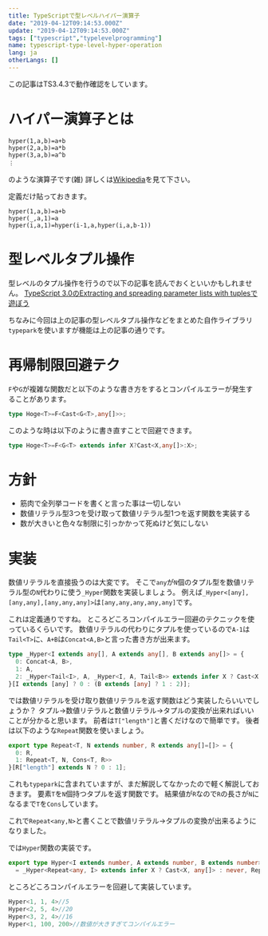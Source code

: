 ```yaml
---
title: TypeScriptで型レベルハイパー演算子
date: "2019-04-12T09:14:53.000Z"
update: "2019-04-12T09:14:53.000Z"
tags: ["typescript","typelevelprogramming"]
name: typescript-type-level-hyper-operation
lang: ja
otherLangs: []
---
```

この記事はTS3.4.3で動作確認をしています。

# ハイパー演算子とは
```
hyper(1,a,b)=a+b
hyper(2,a,b)=a*b
hyper(3,a,b)=a^b
︙
```
のような演算子です(雑)
詳しくは[Wikipedia](https://ja.wikipedia.org/wiki/%E3%83%8F%E3%82%A4%E3%83%91%E3%83%BC%E6%BC%94%E7%AE%97%E5%AD%90)を見て下さい。

定義だけ貼っておきます。

```
hyper(1,a,b)=a+b
hyper(_,a,1)=a
hyper(i,a,1)=hyper(i-1,a,hyper(i,a,b-1))
```

# 型レベルタプル操作
型レベルのタプル操作を行うので以下の記事を読んでおくといいかもしれません。
[TypeScript 3.0のExtracting and spreading parameter lists with tuplesで遊ぼう](/blog/2018/10/02/typescript-3-tuples)

ちなみに今回は上の記事の型レベルタプル操作などをまとめた自作ライブラリ`typepark`を使いますが機能は上の記事の通りです。

# 再帰制限回避テク
`F`や`G`が複雑な関数だと以下のような書き方をするとコンパイルエラーが発生することがあります。

```ts
type Hoge<T>=F<Cast<G<T>,any[]>>;
```

このような時は以下のように書き直すことで回避できます。

```ts
type Hoge<T>=F<G<T> extends infer X?Cast<X,any[]>:X>;
```

# 方針
* 筋肉で全列挙コードを書くと言った事は一切しない
* 数値リテラル型3つを受け取って数値リテラル型1つを返す関数を実装する
* 数が大きいと色々な制限に引っかかって死ぬけど気にしない

# 実装
数値リテラルを直接扱うのは大変です。
そこで`any`が`N`個のタプル型を数値リテラル型の`N`代わりに使う`_Hyper`関数を実装しましょう。
例えば`_Hyper<[any],[any,any],[any,any,any]>`は`[any,any,any,any,any]`です。

これは定義通りですね。
ところどころコンパイルエラー回避のテクニックを使っているくらいです。
数値リテラルの代わりにタプルを使っているので`A-1`は`Tail<T>`に、`A+B`は`Concat<A,B>`と言った書き方が出来ます。

```ts
type _Hyper<I extends any[], A extends any[], B extends any[]> = {
  0: Concat<A, B>,
  1: A,
  2: _Hyper<Tail<I>, A, _Hyper<I, A, Tail<B>> extends infer X ? Cast<X, any[]> : never>,
}[I extends [any] ? 0 : (B extends [any] ? 1 : 2)];
```
では数値リテラルを受け取り数値リテラルを返す関数はどう実装したらいいでしょうか？
タプル→数値リテラルと数値リテラル→タプルの変換が出来ればいいことが分かると思います。
前者は`T["length"]`と書くだけなので簡単です。
後者は以下のような`Repeat`関数を使いましょう。

```ts
export type Repeat<T, N extends number, R extends any[]=[]> = {
  0: R,
  1: Repeat<T, N, Cons<T, R>>
}[R["length"] extends N ? 0 : 1];
```

これも`typepark`に含まれていますが、まだ解説してなかったので軽く解説しておきます。
要素`T`を`N`個持つタプルを返す関数です。
結果値が`R`なので`R`の長さが`N`になるまで`T`を`Cons`しています。

これで`Repeat<any,N>`と書くことで数値リテラル→タプルの変換が出来るようになりました。

では`Hyper`関数の実装です。

```ts
export type Hyper<I extends number, A extends number, B extends number>
  = _Hyper<Repeat<any, I> extends infer X ? Cast<X, any[]> : never, Repeat<any, A> extends infer X ? Cast<X, any[]> : never, Repeat<any, B> extends infer X ? Cast<X, any[]> : never> extends infer X ? Cast<X, any[]>["length"] : never;
```

ところどころコンパイルエラーを回避して実装しています。

```ts
Hyper<1, 1, 4>//5
Hyper<2, 5, 4>//20
Hyper<3, 2, 4>//16
Hyper<1, 100, 200>//数値が大きすぎてコンパイルエラー
```
